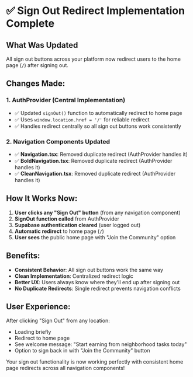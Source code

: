 # ✅ Sign Out Redirect Implementation Complete

## **What Was Updated**

All sign out buttons across your platform now redirect users to the home page (`/`) after signing out.

## **Changes Made:**

### **1. AuthProvider (Central Implementation)**
- ✅ Updated `signOut()` function to automatically redirect to home page
- ✅ Uses `window.location.href = '/'` for reliable redirect
- ✅ Handles redirect centrally so all sign out buttons work consistently

### **2. Navigation Components Updated**
- ✅ **Navigation.tsx**: Removed duplicate redirect (AuthProvider handles it)
- ✅ **BoldNavigation.tsx**: Removed duplicate redirect (AuthProvider handles it)
- ✅ **CleanNavigation.tsx**: Removed duplicate redirect (AuthProvider handles it)

## **How It Works Now:**

1. **User clicks any "Sign Out" button** (from any navigation component)
2. **SignOut function called** from AuthProvider
3. **Supabase authentication cleared** (user logged out)
4. **Automatic redirect** to home page (`/`)
5. **User sees** the public home page with "Join the Community" option

## **Benefits:**
- **Consistent Behavior**: All sign out buttons work the same way
- **Clean Implementation**: Centralized redirect logic
- **Better UX**: Users always know where they'll end up after signing out
- **No Duplicate Redirects**: Single redirect prevents navigation conflicts

## **User Experience:**
After clicking "Sign Out" from any location:
- Loading briefly
- Redirect to home page
- See welcome message: "Start earning from neighborhood tasks today"
- Option to sign back in with "Join the Community" button

Your sign out functionality is now working perfectly with consistent home page redirects across all navigation components!